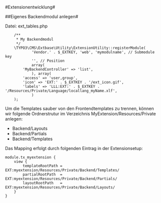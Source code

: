 #Extensionentwicklung#

##Eigenes Backendmodul anlegen#

Datei: ext_tables.php

````
    /**
     * My Backendmodul
     */
    \TYPO3\CMS\Extbase\Utility\ExtensionUtility::registerModule(
            'Vendor.' . $_EXTKEY, 'web', 'mymodulname', // Submodule key
            '', // Position
            array(
        'MyBackendController' => 'list',
            ), array(
        'access' => 'user,group',
        'icon' => 'EXT:' . $_EXTKEY . '/ext_icon.gif',
        'labels' => 'LLL:EXT:' . $_EXTKEY . '/Resources/Private/Language/locallang_myName.xlf',
            )
    );
````

Um die Templates sauber von den Frontendtemplates zu trennen, können wir folgende Ordnerstrutur im Verzeichnis MyExtension/Resources/Private anlegen:

 - Backend/Layouts
 - Backend/Partials
 - Backend/Templates
 
Das Mapping erfolgt durch folgenden Eintrag in der Extensionsetup:

````
module.tx_myextension {
	view {
		templateRootPath = EXT:myextension/Resources/Private/Backend/Templates/
		partialRootPath  = EXT:myextension/Resources/Private/Backend/Partials/
		layoutRootPath   = EXT:myextension/Resources/Private/Backend/Layouts/
	}
}
````
